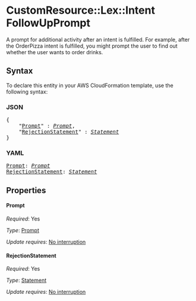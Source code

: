 # CustomResource::Lex::Intent FollowUpPrompt

A prompt for additional activity after an intent is fulfilled. For example, after the OrderPizza intent is fulfilled, you might prompt the user to find out whether the user wants to order drinks.

## Syntax

To declare this entity in your AWS CloudFormation template, use the following syntax:

### JSON

<pre>
{
    "<a href="#prompt" title="Prompt">Prompt</a>" : <i><a href="prompt.md">Prompt</a></i>,
    "<a href="#rejectionstatement" title="RejectionStatement">RejectionStatement</a>" : <i><a href="statement.md">Statement</a></i>
}
</pre>

### YAML

<pre>
<a href="#prompt" title="Prompt">Prompt</a>: <i><a href="prompt.md">Prompt</a></i>
<a href="#rejectionstatement" title="RejectionStatement">RejectionStatement</a>: <i><a href="statement.md">Statement</a></i>
</pre>

## Properties

#### Prompt

_Required_: Yes

_Type_: <a href="prompt.md">Prompt</a>

_Update requires_: [No interruption](https://docs.aws.amazon.com/AWSCloudFormation/latest/UserGuide/using-cfn-updating-stacks-update-behaviors.html#update-no-interrupt)

#### RejectionStatement

_Required_: Yes

_Type_: <a href="statement.md">Statement</a>

_Update requires_: [No interruption](https://docs.aws.amazon.com/AWSCloudFormation/latest/UserGuide/using-cfn-updating-stacks-update-behaviors.html#update-no-interrupt)

